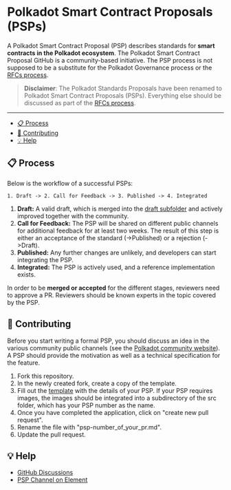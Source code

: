# Polkadot Smart Contract Proposals (PSPs)


A Polkadot Smart Contract Proposal (PSP) describes standards for **smart contracts in the Polkadot ecosystem**. The Polkadot Smart Contract Proposal GitHub is a community-based initiative. The PSP process is not supposed to be a substitute for the Polkadot Governance process or the [RFCs process](https://github.com/polkadot-fellows/RFCs). 

> __Disclaimer__: The Polkadot Standards Proposals have been renamed to Polkadot Smart Contract Proposals (PSPs). Everything else should be discussed as part of the [RFCs process](https://github.com/polkadot-fellows/RFCs).  

---
- [:clipboard: Process](#clipboard-process)
- [:pencil: Contributing](#pencil-contributing)
- [:bulb: Help](#bulb-help)

## :clipboard: Process  

Below is the workflow of a successful PSPs:
```
1. Draft -> 2. Call for Feedback -> 3. Published -> 4. Integrated
```
1. **Draft:** A valid draft, which is merged into the [draft
   subfolder](./PSPs/drafts) and actively improved together with the community.
2. **Call for Feedback:** The PSP will be shared on different public channels for
   additional feedback for at least two weeks. The result of this step is either
   an acceptance of the standard (->Published) or a rejection (->Draft).
3. **Published:** Any further changes are unlikely, and developers can start
   integrating the PSP.
4. **Integrated:** The PSP is actively used, and a reference implementation
   exists.

In order to be **merged or accepted** for the different stages, reviewers need to approve a PR. Reviewers should be known experts in the topic covered by the PSP. 

## :pencil: Contributing

Before you start writing a formal PSP, you should discuss an idea in the various community public channels (see the [Polkadot community website](https://polkadot.network/community/)). A PSP should provide the motivation as well as a technical specification for the feature. 

1. Fork this repository.
2. In the newly created fork, create a copy of the template.
3. Fill out the [template](./PSPs/psp-template.md) with the details of your PSP. If your PSP requires images, the images should be integrated into a subdirectory of the src folder, which has your PSP number as the name.
4. Once you have completed the application, click on "create new pull request".
5. Rename the file with "psp-number_of_your_pr.md".
6. Update the pull request. 

## :bulb: Help

* [GitHub Discussions](https://github.com/w3f/PSPs/discussions)
* [PSP Channel on Element](https://app.element.io/#/room/#psp:web3.foundation)
